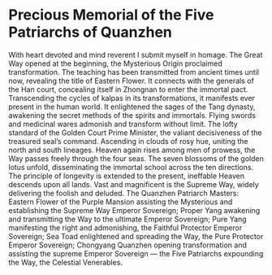 # Precious Memorial of the Five Patriarchs of Quanzhen

With heart devoted and mind reverent I submit myself in homage. The Great Way opened at the beginning, the Mysterious Origin proclaimed transformation. The teaching has been transmitted from ancient times until now, revealing the title of Eastern Flower. It connects with the generals of the Han court, concealing itself in Zhongnan to enter the immortal pact. Transcending the cycles of kalpas in its transformations, it manifests ever present in the human world. It enlightened the sages of the Tang dynasty, awakening the secret methods of the spirits and immortals. Flying swords and medicinal wares admonish and transform without limit. The lofty standard of the Golden Court Prime Minister, the valiant decisiveness of the treasured seal’s command. Ascending in clouds of rosy hue, uniting the north and south lineages. Heaven again rises among men of prowess, the Way passes freely through the four seas. The seven blossoms of the golden lotus unfold, disseminating the immortal school across the ten directions. The principle of longevity is extended to the present, ineffable Heaven descends upon all lands. Vast and magnificent is the Supreme Way, widely delivering the foolish and deluded. The Quanzhen Patriarch Masters: Eastern Flower of the Purple Mansion assisting the Mysterious and establishing the Supreme Way Emperor Sovereign; Proper Yang awakening and transmitting the Way to the ultimate Emperor Sovereign; Pure Yang manifesting the right and admonishing, the Faithful Protector Emperor Sovereign; Sea Toad enlightened and spreading the Way, the Pure Protector Emperor Sovereign; Chongyang Quanzhen opening transformation and assisting the supreme Emperor Sovereign — the Five Patriarchs expounding the Way, the Celestial Venerables.
